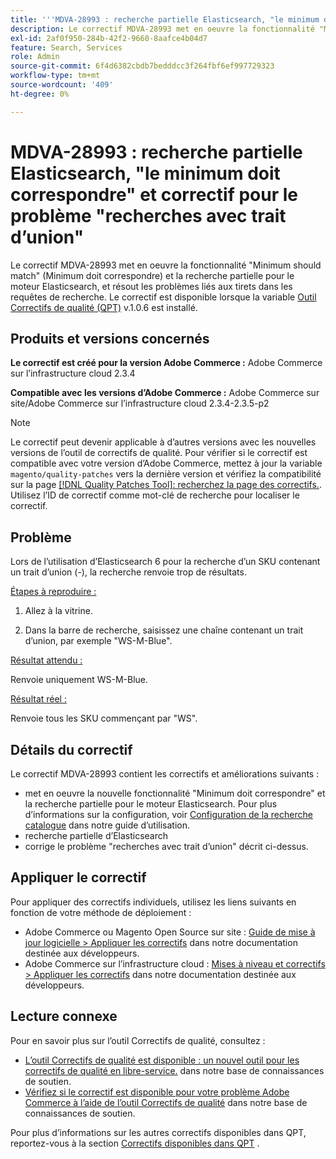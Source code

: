 ```yaml
---
title: '''MDVA-28993 : recherche partielle Elasticsearch, "le minimum doit correspondre" et correction du problème "recherches avec trait d’union"'
description: Le correctif MDVA-28993 met en oeuvre la fonctionnalité "Minimum should match" (Minimum doit correspondre) et la recherche partielle pour le moteur Elasticsearch, et résout les problèmes liés aux tirets dans les requêtes de recherche. Le correctif est disponible lorsque l’[outil de correctifs de qualité (QPT)](/help/announcements/adobe-commerce-announcements/magento-quality-patches-released-new-tool-to-self-serve-quality-patches.md) v.1.0.6 est installé.
exl-id: 2af0f950-284b-42f2-9660-8aafce4b04d7
feature: Search, Services
role: Admin
source-git-commit: 6f4d6382cbdb7bedddcc3f264fbf6ef997729323
workflow-type: tm+mt
source-wordcount: '409'
ht-degree: 0%

---
```


# MDVA-28993 : recherche partielle Elasticsearch, &quot;le minimum doit correspondre&quot; et correctif pour le problème &quot;recherches avec trait d’union&quot;

Le correctif MDVA-28993 met en oeuvre la fonctionnalité &quot;Minimum should match&quot; (Minimum doit correspondre) et la recherche partielle pour le moteur Elasticsearch, et résout les problèmes liés aux tirets dans les requêtes de recherche. Le correctif est disponible lorsque la variable [Outil Correctifs de qualité (QPT)](/help/announcements/adobe-commerce-announcements/magento-quality-patches-released-new-tool-to-self-serve-quality-patches.md) v.1.0.6 est installé.

## Produits et versions concernés

**Le correctif est créé pour la version Adobe Commerce :** Adobe Commerce sur l’infrastructure cloud 2.3.4

**Compatible avec les versions d’Adobe Commerce :** Adobe Commerce sur site/Adobe Commerce sur l’infrastructure cloud 2.3.4-2.3.5-p2

>[!NOTE]
>
>Le correctif peut devenir applicable à d’autres versions avec les nouvelles versions de l’outil de correctifs de qualité. Pour vérifier si le correctif est compatible avec votre version d’Adobe Commerce, mettez à jour la variable `magento/quality-patches` vers la dernière version et vérifiez la compatibilité sur la page [[!DNL Quality Patches Tool]: recherchez la page des correctifs.](https://devdocs.magento.com/quality-patches/tool.html#patch-grid). Utilisez l’ID de correctif comme mot-clé de recherche pour localiser le correctif.


## Problème

Lors de l’utilisation d’Elasticsearch 6 pour la recherche d’un SKU contenant un trait d’union (-), la recherche renvoie trop de résultats.

<u>Étapes à reproduire :</u>

1. Allez à la vitrine.

1. Dans la barre de recherche, saisissez une chaîne contenant un trait d’union, par exemple &quot;WS-M-Blue&quot;.

<u>Résultat attendu :</u>

Renvoie uniquement WS-M-Blue.

<u>Résultat réel :</u>

Renvoie tous les SKU commençant par &quot;WS&quot;.

## Détails du correctif

Le correctif MDVA-28993 contient les correctifs et améliorations suivants :

* met en oeuvre la nouvelle fonctionnalité &quot;Minimum doit correspondre&quot; et la recherche partielle pour le moteur Elasticsearch. Pour plus d’informations sur la configuration, voir [Configuration de la recherche catalogue](https://docs.magento.com/user-guide/catalog/search-configuration.html#step-4-configure-minimum-terms-to-match) dans notre guide d’utilisation.
* recherche partielle d’Elasticsearch
* corrige le problème &quot;recherches avec trait d’union&quot; décrit ci-dessus.

## Appliquer le correctif

Pour appliquer des correctifs individuels, utilisez les liens suivants en fonction de votre méthode de déploiement :

* Adobe Commerce ou Magento Open Source sur site : [Guide de mise à jour logicielle > Appliquer les correctifs](https://devdocs.magento.com/guides/v2.4/comp-mgr/patching/mqp.html) dans notre documentation destinée aux développeurs.
* Adobe Commerce sur l’infrastructure cloud : [Mises à niveau et correctifs > Appliquer les correctifs](https://devdocs.magento.com/cloud/project/project-patch.html) dans notre documentation destinée aux développeurs.

## Lecture connexe

Pour en savoir plus sur l’outil Correctifs de qualité, consultez :

* [L’outil Correctifs de qualité est disponible : un nouvel outil pour les correctifs de qualité en libre-service.](/help/announcements/adobe-commerce-announcements/magento-quality-patches-released-new-tool-to-self-serve-quality-patches.md) dans notre base de connaissances de soutien.
* [Vérifiez si le correctif est disponible pour votre problème Adobe Commerce à l’aide de l’outil Correctifs de qualité](/help/support-tools/patches-available-in-qpt-tool/check-patch-for-magento-issue-with-magento-quality-patches.md) dans notre base de connaissances de soutien.

Pour plus d’informations sur les autres correctifs disponibles dans QPT, reportez-vous à la section [Correctifs disponibles dans QPT](https://support.magento.com/hc/en-us/sections/360010506631-Patches-available-in-MQP-tool-) .
